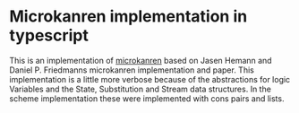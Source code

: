 # Microkanren implementation in typescript

This is an implementation of [microkanren](https://github.com/jasonhemann/microKanren) based on Jasen Hemann and Daniel P. Friedmanns microkanren implementation and paper. This implementation is a little more verbose because of the abstractions for logic Variables and the State, Substitution and Stream data structures. In the scheme implementation these were implemented with cons pairs and lists.
